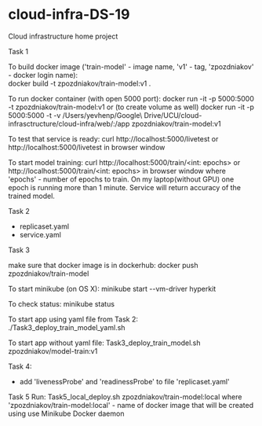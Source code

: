 # cloud-infra-DS-19
Cloud infrastructure home project

Task 1

To build docker image ('train-model' - image name, 'v1' - tag, 'zpozdniakov' - docker login name):\
docker build -t zpozdniakov/train-model:v1 .

To run docker container (with open 5000 port):
docker run -it -p 5000:5000 -t zpozdniakov/train-model:v1
or (to create volume as well)
docker run -it -p 5000:5000 -t -v /Users/yevhenp/Google\ Drive/UCU/cloud-infrasctructure/cloud-infra/web/:/app  zpozdniakov/train-model:v1

To test that service is ready:
curl http://localhost:5000/livetest
or
http://localhost:5000/livetest in browser window

To start model training:
curl http://localhost:5000/train/<int: epochs>
or
http://localhost:5000/train/<int: epochs> in browser window
where 'epochs' - number of epochs to train. On my laptop(without GPU) one epoch is running more than 1 minute.
Service will return accuracy of the trained model. 

Task 2
 - replicaset.yaml
 - service.yaml

Task 3

make sure that docker image is in dockerhub:
docker push zpozdniakov/train-model

To start minikube (on OS X):
minikube start --vm-driver hyperkit

To check status:
minikube status

To start app using yaml file from Task 2:
./Task3_deploy_train_model_yaml.sh

To start app without yaml file:
Task3_deploy_train_model.sh zpozdniakov/model-train:v1

Task 4:
- add 'livenessProbe' and 'readinessProbe' to file  'replicaset.yaml'

Task 5
Run:
Task5_local_deploy.sh zpozdniakov/train-model:local
where 'zpozdniakov/train-model:local' - name of docker image that will be created using use Minikube Docker daemon
